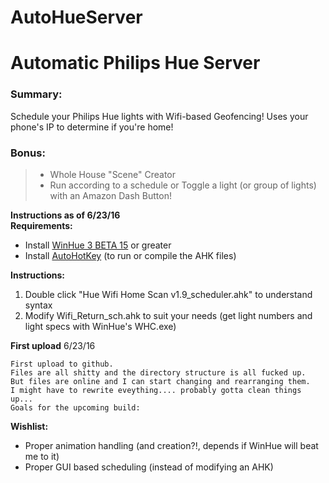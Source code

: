 AutoHueServer
=============
# Automatic Philips Hue Server


### Summary: 
Schedule your Philips Hue lights with Wifi-based Geofencing! Uses your phone's IP to determine if you're home! 

### Bonus:

>  * Whole House "Scene" Creator  
>  * Run according to a schedule or Toggle a light (or group of lights) with an Amazon Dash Button!  


**Instructions as of 6/23/16**  
**Requirements:**

  * Install [WinHue 3 BETA 15](https://github.com/Hyrules/WinHue3) or greater
  * Install [AutoHotKey](https://autohotkey.com/download/) (to run or compile the AHK files)
	
**Instructions:**

  1. Double click "Hue Wifi Home Scan v1.9_scheduler.ahk" to understand syntax
  2. Modify Wifi\_Return_sch.ahk to suit your needs (get light numbers and light specs with WinHue's WHC.exe)
		

**First upload**
6/23/16

	First upload to github. 
	Files are all shitty and the directory structure is all fucked up. 
	But files are online and I can start changing and rearranging them. 
	I might have to rewrite eveything.... probably gotta clean things up...
	Goals for the upcoming build:
		 
		 
		 
**Wishlist:**

  * Proper animation handling (and creation?!, depends if WinHue will beat me to it) 
  * Proper GUI based scheduling (instead of modifying an AHK)
	